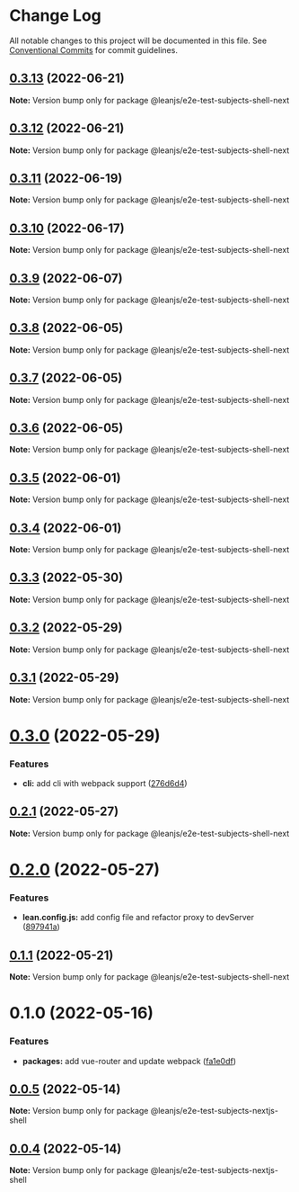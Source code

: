 # Change Log

All notable changes to this project will be documented in this file.
See [Conventional Commits](https://conventionalcommits.org) for commit guidelines.

## [0.3.13](https://github.com/leanjs/leanjs/compare/@leanjs/e2e-test-subjects-shell-next@0.3.12...@leanjs/e2e-test-subjects-shell-next@0.3.13) (2022-06-21)

**Note:** Version bump only for package @leanjs/e2e-test-subjects-shell-next





## [0.3.12](https://github.com/leanjs/leanjs/compare/@leanjs/e2e-test-subjects-shell-next@0.3.11...@leanjs/e2e-test-subjects-shell-next@0.3.12) (2022-06-21)

**Note:** Version bump only for package @leanjs/e2e-test-subjects-shell-next





## [0.3.11](https://github.com/leanjs/leanjs/compare/@leanjs/e2e-test-subjects-shell-next@0.3.10...@leanjs/e2e-test-subjects-shell-next@0.3.11) (2022-06-19)

**Note:** Version bump only for package @leanjs/e2e-test-subjects-shell-next





## [0.3.10](https://github.com/leanjs/leanjs/compare/@leanjs/e2e-test-subjects-shell-next@0.3.9...@leanjs/e2e-test-subjects-shell-next@0.3.10) (2022-06-17)

**Note:** Version bump only for package @leanjs/e2e-test-subjects-shell-next





## [0.3.9](https://github.com/leanjs/leanjs/compare/@leanjs/e2e-test-subjects-shell-next@0.3.8...@leanjs/e2e-test-subjects-shell-next@0.3.9) (2022-06-07)

**Note:** Version bump only for package @leanjs/e2e-test-subjects-shell-next





## [0.3.8](https://github.com/leanjs/leanjs/compare/@leanjs/e2e-test-subjects-shell-next@0.3.7...@leanjs/e2e-test-subjects-shell-next@0.3.8) (2022-06-05)

**Note:** Version bump only for package @leanjs/e2e-test-subjects-shell-next





## [0.3.7](https://github.com/leanjs/leanjs/compare/@leanjs/e2e-test-subjects-shell-next@0.3.6...@leanjs/e2e-test-subjects-shell-next@0.3.7) (2022-06-05)

**Note:** Version bump only for package @leanjs/e2e-test-subjects-shell-next





## [0.3.6](https://github.com/leanjs/leanjs/compare/@leanjs/e2e-test-subjects-shell-next@0.3.5...@leanjs/e2e-test-subjects-shell-next@0.3.6) (2022-06-05)

**Note:** Version bump only for package @leanjs/e2e-test-subjects-shell-next





## [0.3.5](https://github.com/leanjs/leanjs/compare/@leanjs/e2e-test-subjects-shell-next@0.3.4...@leanjs/e2e-test-subjects-shell-next@0.3.5) (2022-06-01)

**Note:** Version bump only for package @leanjs/e2e-test-subjects-shell-next





## [0.3.4](https://github.com/leanjs/leanjs/compare/@leanjs/e2e-test-subjects-shell-next@0.3.3...@leanjs/e2e-test-subjects-shell-next@0.3.4) (2022-06-01)

**Note:** Version bump only for package @leanjs/e2e-test-subjects-shell-next





## [0.3.3](https://github.com/leanjs/leanjs/compare/@leanjs/e2e-test-subjects-shell-next@0.3.2...@leanjs/e2e-test-subjects-shell-next@0.3.3) (2022-05-30)

**Note:** Version bump only for package @leanjs/e2e-test-subjects-shell-next





## [0.3.2](https://github.com/leanjs/leanjs/compare/@leanjs/e2e-test-subjects-shell-next@0.3.1...@leanjs/e2e-test-subjects-shell-next@0.3.2) (2022-05-29)

**Note:** Version bump only for package @leanjs/e2e-test-subjects-shell-next





## [0.3.1](https://github.com/leanjs/leanjs/compare/@leanjs/e2e-test-subjects-shell-next@0.3.0...@leanjs/e2e-test-subjects-shell-next@0.3.1) (2022-05-29)

**Note:** Version bump only for package @leanjs/e2e-test-subjects-shell-next





# [0.3.0](https://github.com/leanjs/leanjs/compare/@leanjs/e2e-test-subjects-shell-next@0.2.1...@leanjs/e2e-test-subjects-shell-next@0.3.0) (2022-05-29)


### Features

* **cli:** add cli with webpack support ([276d6d4](https://github.com/leanjs/leanjs/commit/276d6d4aab1c40c74ecf9eeeffa3046a9ce5026c))





## [0.2.1](https://github.com/leanjs/leanjs/compare/@leanjs/e2e-test-subjects-shell-next@0.2.0...@leanjs/e2e-test-subjects-shell-next@0.2.1) (2022-05-27)

**Note:** Version bump only for package @leanjs/e2e-test-subjects-shell-next





# [0.2.0](https://github.com/leanjs/leanjs/compare/@leanjs/e2e-test-subjects-shell-next@0.1.1...@leanjs/e2e-test-subjects-shell-next@0.2.0) (2022-05-27)


### Features

* **lean.config.js:** add config file and refactor proxy to devServer ([897941a](https://github.com/leanjs/leanjs/commit/897941a4c01d101c19b662bd773c1871183aae42))





## [0.1.1](https://github.com/leanjs/leanjs/compare/@leanjs/e2e-test-subjects-shell-next@0.1.0...@leanjs/e2e-test-subjects-shell-next@0.1.1) (2022-05-21)

**Note:** Version bump only for package @leanjs/e2e-test-subjects-shell-next





# 0.1.0 (2022-05-16)


### Features

* **packages:** add vue-router and update webpack ([fa1e0df](https://github.com/leanjs/leanjs/commit/fa1e0df3a28a7b015340b6ebf4f379c8912647e1))





## [0.0.5](https://github.com/leanjs/leanjs/compare/@leanjs/e2e-test-subjects-nextjs-shell@0.0.4...@leanjs/e2e-test-subjects-nextjs-shell@0.0.5) (2022-05-14)

**Note:** Version bump only for package @leanjs/e2e-test-subjects-nextjs-shell

## [0.0.4](https://github.com/leanjs/leanjs/compare/@leanjs/e2e-test-subjects-nextjs-shell@0.0.3...@leanjs/e2e-test-subjects-nextjs-shell@0.0.4) (2022-05-14)

**Note:** Version bump only for package @leanjs/e2e-test-subjects-nextjs-shell
